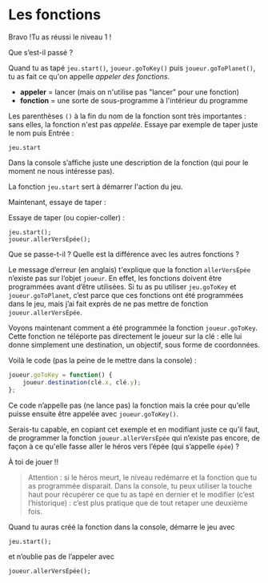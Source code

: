 # Les fonctions

Bravo !Tu as réussi le niveau 1 !

Que s’est-il passé ?

Quand tu as tapé `jeu.start()`, `joueur.goToKey()` puis
`joueur.goToPlanet()`, tu as fait ce qu'on appelle *appeler des fonctions*.

* **appeler** = lancer (mais on n'utilise pas "lancer" pour une fonction)
* **fonction** = une sorte de sous-programme à l'intérieur du programme

Les parenthèses `()` à la fin du nom de la fonction sont très importantes : sans
elles, la fonction n'est pas *appelée*. Essaye par exemple de taper juste le
nom puis Entrée :

```
jeu.start
```

Dans la console s’affiche juste une description de la fonction (qui pour le
moment ne nous intéresse pas).

La fonction `jeu.start` sert à démarrer l'action du jeu.

Maintenant, essaye de taper :

Essaye de taper (ou copier-coller) :
```
jeu.start();
joueur.allerVersÉpée();
```

Que se passe-t-il ? Quelle est la différence avec les autres fonctions ?

Le message d’erreur (en anglais) t'explique que la fonction `allerVersÉpée`
n’existe pas sur l’objet `joueur`. En effet, les fonctions doivent être programmées
avant d’être utilisées. Si tu as pu utiliser `jeu.goToKey` et
`joueur.goToPlanet`, c’est parce que ces fonctions ont été programmées dans le
jeu, mais j’ai fait exprès de ne pas mettre de fonction `joueur.allerVersÉpée`.

Voyons maintenant comment a été programmée la fonction `joueur.goToKey`. Cette
fonction ne téléporte pas directement le joueur sur la clé : elle lui donne
simplement une destination, un objectif, sous forme de coordonnées.

Voilà le code (pas la peine de le mettre dans la console) :
```javascript
joueur.goToKey = function() {
    joueur.destination(clé.x, clé.y);
};
```

Ce code n’appelle pas (ne lance pas) la fonction mais la crée pour qu'elle puisse
ensuite être appelée avec `joueur.goToKey()`.

Serais-tu capable, en copiant cet exemple et en modifiant juste ce qu’il faut, de
programmer la fonction `joueur.allerVersÉpée` qui n’existe pas encore, de façon à
ce qu'elle fasse aller le héros vers l’épée (qui s’appelle `épée`) ?

À toi de jouer !!

>Attention : si le héros meurt, le niveau redémarre et la fonction que tu
as programmée disparait. Dans la console, tu peux utiliser la touche haut pour
récupérer ce que tu as tapé en dernier et le modifier (c’est l’historique) :
c’est plus pratique que de tout retaper une deuxième fois.

Quand tu auras créé la fonction dans la console, démarre le jeu avec
```
jeu.start();
```

et n’oublie pas de l’appeler avec

```
joueur.allerVersÉpée();
```
